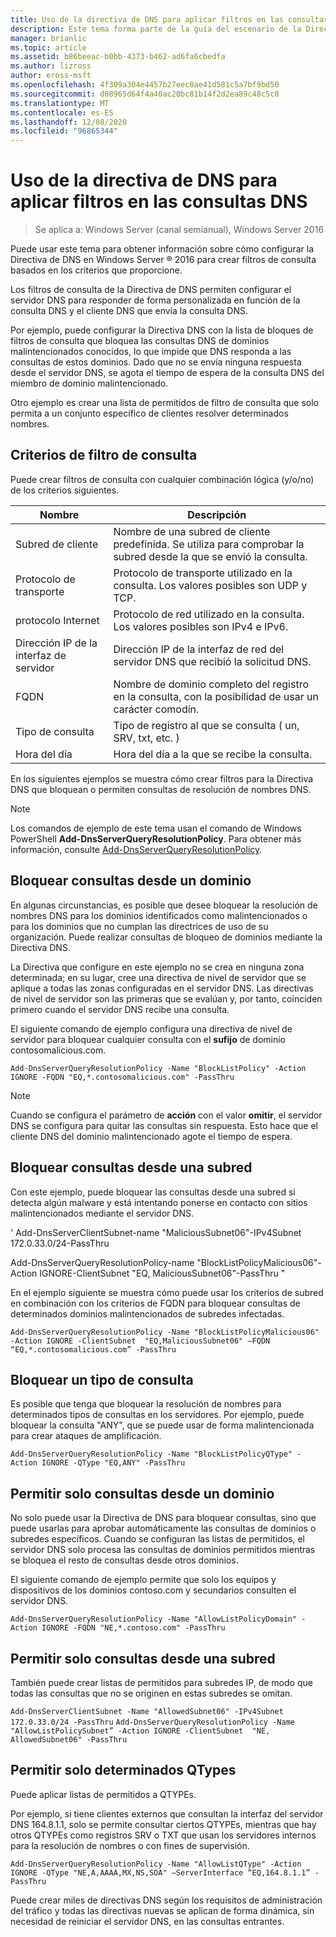 ```yaml
---
title: Uso de la directiva de DNS para aplicar filtros en las consultas DNS
description: Este tema forma parte de la guía del escenario de la Directiva DNS para Windows Server 2016
manager: brianlic
ms.topic: article
ms.assetid: b86beeac-b0bb-4373-b462-ad6fa6cbedfa
ms.author: lizross
author: eross-msft
ms.openlocfilehash: 4f309a304e4457b27eec0ae41d581c5a7bf9bd50
ms.sourcegitcommit: d08965d64f4a40ac20bc81b14f2d2ea89c48c5c8
ms.translationtype: MT
ms.contentlocale: es-ES
ms.lasthandoff: 12/08/2020
ms.locfileid: "96865344"
---
```

# <a name="use-dns-policy-for-applying-filters-on-dns-queries"></a>Uso de la directiva de DNS para aplicar filtros en las consultas DNS

>Se aplica a: Windows Server (canal semianual), Windows Server 2016

Puede usar este tema para obtener información sobre cómo configurar la Directiva de DNS en Windows Server &reg; 2016 para crear filtros de consulta basados en los criterios que proporcione.

Los filtros de consulta de la Directiva de DNS permiten configurar el servidor DNS para responder de forma personalizada en función de la consulta DNS y el cliente DNS que envía la consulta DNS.

Por ejemplo, puede configurar la Directiva DNS con la lista de bloques de filtros de consulta que bloquea las consultas DNS de dominios malintencionados conocidos, lo que impide que DNS responda a las consultas de estos dominios. Dado que no se envía ninguna respuesta desde el servidor DNS, se agota el tiempo de espera de la consulta DNS del miembro de dominio malintencionado.

Otro ejemplo es crear una lista de permitidos de filtro de consulta que solo permita a un conjunto específico de clientes resolver determinados nombres.

## <a name="query-filter-criteria"></a><a name="bkmk_criteria"></a> Criterios de filtro de consulta
Puede crear filtros de consulta con cualquier combinación lógica (y/o/no) de los criterios siguientes.

|Nombre|Descripción|
|-----------------|---------------------|
|Subred de cliente|Nombre de una subred de cliente predefinida. Se utiliza para comprobar la subred desde la que se envió la consulta.|
|Protocolo de transporte|Protocolo de transporte utilizado en la consulta. Los valores posibles son UDP y TCP.|
|protocolo Internet|Protocolo de red utilizado en la consulta. Los valores posibles son IPv4 e IPv6.|
|Dirección IP de la interfaz de servidor|Dirección IP de la interfaz de red del servidor DNS que recibió la solicitud DNS.|
|FQDN|Nombre de dominio completo del registro en la consulta, con la posibilidad de usar un carácter comodín.|
|Tipo de consulta|Tipo de registro al que se consulta \( un, SRV, txt, etc. \)|
|Hora del día|Hora del día a la que se recibe la consulta.|

En los siguientes ejemplos se muestra cómo crear filtros para la Directiva DNS que bloquean o permiten consultas de resolución de nombres DNS.

>[!NOTE]
>Los comandos de ejemplo de este tema usan el comando de Windows PowerShell **Add-DnsServerQueryResolutionPolicy**. Para obtener más información, consulte [Add-DnsServerQueryResolutionPolicy](/powershell/module/dnsserver/add-dnsserverqueryresolutionpolicy).

## <a name="block-queries-from-a-domain"></a><a name="bkmk_block1"></a>Bloquear consultas desde un dominio

En algunas circunstancias, es posible que desee bloquear la resolución de nombres DNS para los dominios identificados como malintencionados o para los dominios que no cumplan las directrices de uso de su organización. Puede realizar consultas de bloqueo de dominios mediante la Directiva DNS.

La Directiva que configure en este ejemplo no se crea en ninguna zona determinada; en su lugar, cree una directiva de nivel de servidor que se aplique a todas las zonas configuradas en el servidor DNS. Las directivas de nivel de servidor son las primeras que se evalúan y, por tanto, coinciden primero cuando el servidor DNS recibe una consulta.

El siguiente comando de ejemplo configura una directiva de nivel de servidor para bloquear cualquier consulta con el **sufijo** de dominio contosomalicious.com.

`
Add-DnsServerQueryResolutionPolicy -Name "BlockListPolicy" -Action IGNORE -FQDN "EQ,*.contosomalicious.com" -PassThru
`

>[!NOTE]
>Cuando se configura el parámetro de **acción** con el valor **omitir**, el servidor DNS se configura para quitar las consultas sin respuesta. Esto hace que el cliente DNS del dominio malintencionado agote el tiempo de espera.

## <a name="block-queries-from-a-subnet"></a><a name="bkmk_block2"></a>Bloquear consultas desde una subred
Con este ejemplo, puede bloquear las consultas desde una subred si detecta algún malware y está intentando ponerse en contacto con sitios malintencionados mediante el servidor DNS.

' Add-DnsServerClientSubnet-name "MaliciousSubnet06"-IPv4Subnet 172.0.33.0/24-PassThru

Add-DnsServerQueryResolutionPolicy-name "BlockListPolicyMalicious06"-Action IGNORE-ClientSubnet "EQ, MaliciousSubnet06"-PassThru "

En el ejemplo siguiente se muestra cómo puede usar los criterios de subred en combinación con los criterios de FQDN para bloquear consultas de determinados dominios malintencionados de subredes infectadas.

`
Add-DnsServerQueryResolutionPolicy -Name "BlockListPolicyMalicious06" -Action IGNORE -ClientSubnet  "EQ,MaliciousSubnet06" –FQDN “EQ,*.contosomalicious.com” -PassThru
`

## <a name="block-a-type-of-query"></a><a name="bkmk_block3"></a>Bloquear un tipo de consulta
Es posible que tenga que bloquear la resolución de nombres para determinados tipos de consultas en los servidores. Por ejemplo, puede bloquear la consulta "ANY", que se puede usar de forma malintencionada para crear ataques de amplificación.

`
Add-DnsServerQueryResolutionPolicy -Name "BlockListPolicyQType" -Action IGNORE -QType "EQ,ANY" -PassThru
`

## <a name="allow-queries-only-from-a-domain"></a><a name="bkmk_allow1"></a>Permitir solo consultas desde un dominio
No solo puede usar la Directiva de DNS para bloquear consultas, sino que puede usarlas para aprobar automáticamente las consultas de dominios o subredes específicos. Cuando se configuran las listas de permitidos, el servidor DNS solo procesa las consultas de dominios permitidos mientras se bloquea el resto de consultas desde otros dominios.

El siguiente comando de ejemplo permite que solo los equipos y dispositivos de los dominios contoso.com y secundarios consulten el servidor DNS.

`
Add-DnsServerQueryResolutionPolicy -Name "AllowListPolicyDomain" -Action IGNORE -FQDN "NE,*.contoso.com" -PassThru
`

## <a name="allow-queries-only-from-a-subnet"></a><a name="bkmk_allow2"></a>Permitir solo consultas desde una subred
También puede crear listas de permitidos para subredes IP, de modo que todas las consultas que no se originen en estas subredes se omitan.

`
Add-DnsServerClientSubnet -Name "AllowedSubnet06" -IPv4Subnet 172.0.33.0/24 -PassThru
`
`
Add-DnsServerQueryResolutionPolicy -Name "AllowListPolicySubnet” -Action IGNORE -ClientSubnet  "NE, AllowedSubnet06" -PassThru
`

## <a name="allow-only-certain-qtypes"></a><a name="bkmk_allow3"></a>Permitir solo determinados QTypes
Puede aplicar listas de permitidos a QTYPEs.

Por ejemplo, si tiene clientes externos que consultan la interfaz del servidor DNS 164.8.1.1, solo se permite consultar ciertos QTYPEs, mientras que hay otros QTYPEs como registros SRV o TXT que usan los servidores internos para la resolución de nombres o con fines de supervisión.

`
Add-DnsServerQueryResolutionPolicy -Name "AllowListQType" -Action IGNORE -QType "NE,A,AAAA,MX,NS,SOA" –ServerInterface “EQ,164.8.1.1” -PassThru
`

Puede crear miles de directivas DNS según los requisitos de administración del tráfico y todas las directivas nuevas se aplican de forma dinámica, sin necesidad de reiniciar el servidor DNS, en las consultas entrantes.

